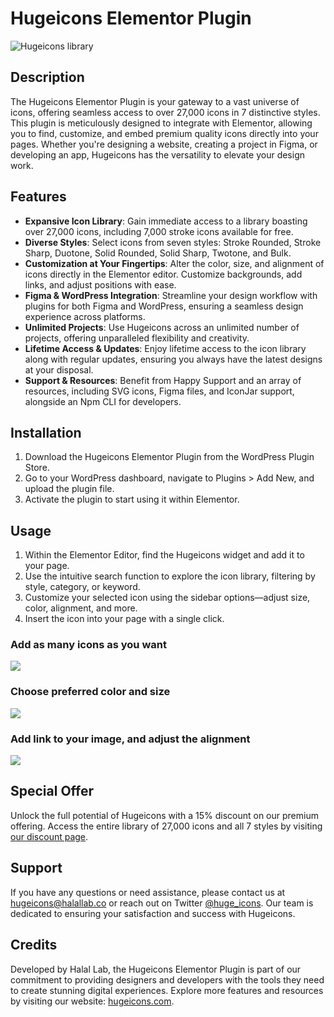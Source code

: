 
# Hugeicons Elementor Plugin

![Hugeicons library](https://cdn.hugeicons.com/blog/1707672477487-image.png)

## Description

The Hugeicons Elementor Plugin is your gateway to a vast universe of icons, offering seamless access to over 27,000 icons in 7 distinctive styles. This plugin is meticulously designed to integrate with Elementor, allowing you to find, customize, and embed premium quality icons directly into your pages. Whether you're designing a website, creating a project in Figma, or developing an app, Hugeicons has the versatility to elevate your design work.

## Features

-   **Expansive Icon Library**: Gain immediate access to a library boasting over 27,000 icons, including 7,000 stroke icons available for free.
-   **Diverse Styles**: Select icons from seven styles: Stroke Rounded, Stroke Sharp, Duotone, Solid Rounded, Solid Sharp, Twotone, and Bulk.
-   **Customization at Your Fingertips**: Alter the color, size, and alignment of icons directly in the Elementor editor. Customize backgrounds, add links, and adjust positions with ease.
-   **Figma & WordPress Integration**: Streamline your design workflow with plugins for both Figma and WordPress, ensuring a seamless design experience across platforms.
-   **Unlimited Projects**: Use Hugeicons across an unlimited number of projects, offering unparalleled flexibility and creativity.
-   **Lifetime Access & Updates**: Enjoy lifetime access to the icon library along with regular updates, ensuring you always have the latest designs at your disposal.
-   **Support & Resources**: Benefit from Happy Support and an array of resources, including SVG icons, Figma files, and IconJar support, alongside an Npm CLI for developers.

## Installation

1.  Download the Hugeicons Elementor Plugin from the WordPress Plugin Store.
2.  Go to your WordPress dashboard, navigate to Plugins > Add New, and upload the plugin file.
3.  Activate the plugin to start using it within Elementor.

## Usage

1.  Within the Elementor Editor, find the Hugeicons widget and add it to your page.
2.  Use the intuitive search function to explore the icon library, filtering by style, category, or keyword.
3.  Customize your selected icon using the sidebar options—adjust size, color, alignment, and more.
4.  Insert the icon into your page with a single click.

### Add as many icons as you want

![](https://cdn.hugeicons.com/blog/1707672486872-image.png)

### Choose preferred color and size
![](https://cdn.hugeicons.com/blog/1707672471410-image.png)

### Add link to your image, and adjust the alignment
![](https://cdn.hugeicons.com/blog/1707672473731-image.png)
## Special Offer

Unlock the full potential of Hugeicons with a 15% discount on our premium offering. Access the entire library of 27,000 icons and all 7 styles by visiting [our discount page](https://hugeicons.com/shop-discount).

## Support

If you have any questions or need assistance, please contact us at hugeicons@halallab.co or reach out on Twitter [@huge_icons](https://twitter.com/huge_icons). Our team is dedicated to ensuring your satisfaction and success with Hugeicons.

## Credits

Developed by Halal Lab, the Hugeicons Elementor Plugin is part of our commitment to providing designers and developers with the tools they need to create stunning digital experiences. Explore more features and resources by visiting our website: [hugeicons.com](https://hugeicons.com/).

